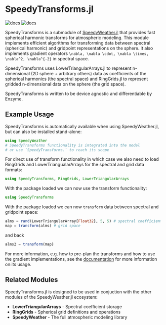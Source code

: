 # SpeedyTransforms.jl

[![docs](https://img.shields.io/badge/documentation-latest_release-blue.svg)](https://speedyweather.github.io/SpeedyWeatherDocumentation/stable/speedytransforms/)
[![docs](https://img.shields.io/badge/documentation-main-blue.svg)](https://speedyweather.github.io/SpeedyWeatherDocumentation/dev/speedytransforms/)

SpeedyTransforms is a submodule of [SpeedyWeather.jl](https://github.com/SpeedyWeather/SpeedyWeather.jl) that provides fast spherical harmonic transforms for atmospheric modeling. This module implements efficient algorithms for transforming data between spectral (spherical harmonic) and gridpoint representations on the sphere. It also implements gradient operators ``\nabla, \nabla \cdot, \nabla \times, \nabla^2, \nabla^{-2}`` in spectral space.

SpeedyTransforms uses LowerTriangularArrays.jl to represent
n-dimensional (2D sphere + arbitrary others) data as coefficients
of the spherical harmonics (the spectral space) and RingGrids.jl
to represent gridded n-dimensional data on the sphere (the grid space).

SpeedyTransforms is written to be device agnostic and differentiable by Enzyme. 

## Example Usage

SpeedyTransforms is automatically available when using SpeedyWeather.jl, but can also be installed stand-alone:

```julia
using SpeedyWeather
# SpeedyTransforms functionality is integrated into the model
# or use `SpeedyTransforms.` to reach its scope
```

For direct use of transform functionality in which case we also need to load RingGrids and LowerTriangualarArrays for the spectral and grid data formats:

```julia
using SpeedyTransforms, RingGrids, LowerTriangularArrays
```

With the package loaded we can now use the transform functionality:

```julia
using SpeedyTransforms
```

With the package loaded we can now `transform` data between spectral and gridpoint space:

```julia
alms = rand(LowerTriangularArray{Float32}, 5, 5) # spectral coefficients
map = transform(alms) # grid space 
```

and back 

```julia
alms2 = transform(map)
```

For more information, e.g. how to pre-plan the transforms and how to use the gradient implementations, see the [documentation](https://speedyweather.github.io/SpeedyWeatherDocumentation/dev/speedytransforms/) for more information on its usage.

## Related Modules

SpeedyTransforms.jl is designed to be used in conjuction with the other modules of the SpeedyWeather.jl ecosystem: 
 
- **LowerTriangularArrays** - Spectral coefficient storage
- **RingGrids** - Spherical grid definitions and operations
- **SpeedyWeather** - The full atmospheric modeling library
